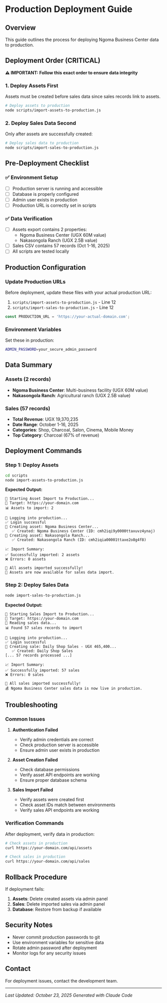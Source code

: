 # Production Deployment Guide

## Overview
This guide outlines the process for deploying Ngoma Business Center data to production.

## Deployment Order (CRITICAL)
**⚠️ IMPORTANT: Follow this exact order to ensure data integrity**

### 1. Deploy Assets First
Assets must be created before sales data since sales records link to assets.

```bash
# Deploy assets to production
node scripts/import-assets-to-production.js
```

### 2. Deploy Sales Data Second
Only after assets are successfully created:

```bash
# Deploy sales data to production
node scripts/import-sales-to-production.js
```

## Pre-Deployment Checklist

### ✅ Environment Setup
- [ ] Production server is running and accessible
- [ ] Database is properly configured
- [ ] Admin user exists in production
- [ ] Production URL is correctly set in scripts

### ✅ Data Verification
- [ ] Assets export contains 2 properties:
  - Ngoma Business Center (UGX 60M value)
  - Nakasongola Ranch (UGX 2.5B value)
- [ ] Sales CSV contains 57 records (Oct 1-16, 2025)
- [ ] All scripts are tested locally

## Production Configuration

### Update Production URLs
Before deployment, update these files with your actual production URL:

1. `scripts/import-assets-to-production.js` - Line 12
2. `scripts/import-sales-to-production.js` - Line 12

```javascript
const PRODUCTION_URL = 'https://your-actual-domain.com';
```

### Environment Variables
Set these in production:
```bash
ADMIN_PASSWORD=your_secure_admin_password
```

## Data Summary

### Assets (2 records)
- **Ngoma Business Center**: Multi-business facility (UGX 60M value)
- **Nakasongola Ranch**: Agricultural ranch (UGX 2.5B value)

### Sales (57 records)
- **Total Revenue**: UGX 19,370,235
- **Date Range**: October 1-16, 2025
- **Categories**: Shop, Charcoal, Salon, Cinema, Mobile Money
- **Top Category**: Charcoal (67% of revenue)

## Deployment Commands

### Step 1: Deploy Assets
```bash
cd scripts
node import-assets-to-production.js
```

**Expected Output:**
```
🚀 Starting Asset Import to Production...
📍 Target: https://your-domain.com
📊 Assets to import: 2

🔐 Logging into production...
✅ Login successful
📝 Creating asset: Ngoma Business Center...
   ✅ Created: Ngoma Business Center (ID: cmh2iqi9y0000ttaxuvz4ynaj)
📝 Creating asset: Nakasongola Ranch...
   ✅ Created: Nakasongola Ranch (ID: cmh2iqia00001ttaxe2o8g4f8)

📈 Import Summary:
✅ Successfully imported: 2 assets
❌ Errors: 0 assets

🎉 All assets imported successfully!
🔗 Assets are now available for sales data import.
```

### Step 2: Deploy Sales Data
```bash
node import-sales-to-production.js
```

**Expected Output:**
```
🚀 Starting Sales Import to Production...
📍 Target: https://your-domain.com
📖 Reading sales data...
📊 Found 57 sales records to import

🔐 Logging into production...
✅ Login successful
📝 Creating sale: Daily Shop Sales - UGX 465,400...
   ✅ Created: Daily Shop Sales
[... 57 records processed ...]

📈 Import Summary:
✅ Successfully imported: 57 sales
❌ Errors: 0 sales

🎉 All sales imported successfully!
💰 Ngoma Business Center sales data is now live in production.
```

## Troubleshooting

### Common Issues

1. **Authentication Failed**
   - Verify admin credentials are correct
   - Check production server is accessible
   - Ensure admin user exists in production

2. **Asset Creation Failed**
   - Check database permissions
   - Verify asset API endpoints are working
   - Ensure proper database schema

3. **Sales Import Failed**
   - Verify assets were created first
   - Check asset IDs match between environments
   - Verify sales API endpoints are working

### Verification Commands

After deployment, verify data in production:

```bash
# Check assets in production
curl https://your-domain.com/api/assets

# Check sales in production
curl https://your-domain.com/api/sales
```

## Rollback Procedure

If deployment fails:

1. **Assets**: Delete created assets via admin panel
2. **Sales**: Delete imported sales via admin panel
3. **Database**: Restore from backup if available

## Security Notes

- Never commit production passwords to git
- Use environment variables for sensitive data
- Rotate admin password after deployment
- Monitor logs for any security issues

## Contact

For deployment issues, contact the development team.

---
*Last Updated: October 23, 2025*
*Generated with Claude Code*